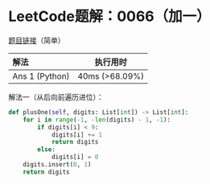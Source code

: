 # LeetCode题解：0066（加一）

[题目链接](https://leetcode-cn.com/problems/plus-one/)（简单）

| 解法           | 执行用时       |
| :------------- | -------------- |
| Ans 1 (Python) | 40ms (>68.09%) |

解法一（从后向前遍历进位）：

```python
def plusOne(self, digits: List[int]) -> List[int]:
    for i in range(-1, -len(digits) - 1, -1):
        if digits[i] < 9:
            digits[i] += 1
            return digits
        else:
            digits[i] = 0
    digits.insert(0, 1)
    return digits
```